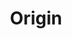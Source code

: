 ---
title: Origin
excerpt: >-
  Displays a list of accounts in a specific category according to your
  parameters.
api:
  file: lolzteam-public-api-market.json
  operationId: Category.Origin
deprecated: false
hidden: false
metadata:
  title: ''
  description: ''
  robots: index
next:
  description: ''
---